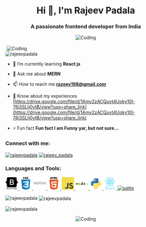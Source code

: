 <div align="center">
<h1>Hi 👋, I'm Rajeev Padala</h1>
<h3>A passionate frontend developer from India</h3>
<img alt="Coding" width="750" src="https://camo.githubusercontent.com/56362def1bbc81d47e30e00d1f680d6698e05f1175c47957ef4a058ff3a840d5/68747470733a2f2f6c66736f6c7574696f6e732e6e65742f77702d636f6e74656e742f75706c6f6164732f323032312f31322f46756c6c2d537461636b2d446576656c6f706d656e742d46656174757265642d496d6167652d4c6576656c466976652d536f6c7574696f6e732e676966"></div>
</br>
<img align="right" alt="Coding" width="500" src="https://miro.medium.com/v2/resize:fit:800/1*eg4zTacGA7wQfxNJ7BgOCw.jpeg">

<p align="left"> <img src="https://komarev.com/ghpvc/?username=rajeevpadala&label=Profile%20views&color=0e75b6&style=flat" alt="rajeevpadala" /> </p>

- 🌱 I’m currently learning **React js**

- 💬 Ask me about **MERN**

- 📫 How to reach me **razeev198@gmail.com**

- 📄 Know about my experiences [https://drive.google.com/file/d/1Amv2zACQuvt4Uoky10I-76i3SLIj0ytB/view?usp=share_link](https://drive.google.com/file/d/1Amv2zACQuvt4Uoky10I-76i3SLIj0ytB/view?usp=share_link)

- ⚡ Fun fact **Fun fact I am Funny yar, but not sure...**

<h3 align="left">Connect with me:</h3>
<p align="left">
<a href="https://linkedin.com/in/rajeevpadala" target="blank"><img align="center" src="https://raw.githubusercontent.com/rahuldkjain/github-profile-readme-generator/master/src/images/icons/Social/linked-in-alt.svg" alt="rajeevpadala" height="30" width="40" /></a>
<a href="https://instagram.com/rajeev_padala" target="blank"><img align="center" src="https://raw.githubusercontent.com/rahuldkjain/github-profile-readme-generator/master/src/images/icons/Social/instagram.svg" alt="rajeev_padala" height="30" width="40" /></a>
</p>

<h3 align="left">Languages and Tools:</h3>
<p align="left"> <a href="https://getbootstrap.com" target="_blank" rel="noreferrer"> <img src="https://raw.githubusercontent.com/devicons/devicon/master/icons/bootstrap/bootstrap-plain-wordmark.svg" alt="bootstrap" width="40" height="40"/> </a> <a href="https://www.w3schools.com/css/" target="_blank" rel="noreferrer"> <img src="https://raw.githubusercontent.com/devicons/devicon/master/icons/css3/css3-original-wordmark.svg" alt="css3" width="40" height="40"/> </a> <a href="https://expressjs.com" target="_blank" rel="noreferrer"> <img src="https://raw.githubusercontent.com/devicons/devicon/master/icons/express/express-original-wordmark.svg" alt="express" width="40" height="40"/> </a> <a href="https://www.w3.org/html/" target="_blank" rel="noreferrer"> <img src="https://raw.githubusercontent.com/devicons/devicon/master/icons/html5/html5-original-wordmark.svg" alt="html5" width="40" height="40"/> </a> <a href="https://developer.mozilla.org/en-US/docs/Web/JavaScript" target="_blank" rel="noreferrer"> <img src="https://raw.githubusercontent.com/devicons/devicon/master/icons/javascript/javascript-original.svg" alt="javascript" width="40" height="40"/> </a> <a href="https://nodejs.org" target="_blank" rel="noreferrer"> <img src="https://raw.githubusercontent.com/devicons/devicon/master/icons/nodejs/nodejs-original-wordmark.svg" alt="nodejs" width="40" height="40"/> </a> <a href="https://www.python.org" target="_blank" rel="noreferrer"> <img src="https://raw.githubusercontent.com/devicons/devicon/master/icons/python/python-original.svg" alt="python" width="40" height="40"/> </a> <a href="https://reactjs.org/" target="_blank" rel="noreferrer"> <img src="https://raw.githubusercontent.com/devicons/devicon/master/icons/react/react-original-wordmark.svg" alt="react" width="40" height="40"/> </a> <a href="https://www.sqlite.org/" target="_blank" rel="noreferrer"> <img src="https://www.vectorlogo.zone/logos/sqlite/sqlite-icon.svg" alt="sqlite" width="40" height="40"/> </a> </p>

<p><img align="left" src="https://github-readme-stats.vercel.app/api/top-langs?username=rajeevpadala&show_icons=true&locale=en&layout=compact" alt="rajeevpadala" /></p>

<p>&nbsp;<img align="center" src="https://github-readme-stats.vercel.app/api?username=rajeevpadala&show_icons=true&locale=en" alt="rajeevpadala" /></p>

<p><img align="center" src="https://github-readme-streak-stats.herokuapp.com/?user=rajeevpadala&" alt="rajeevpadala" /></p>
<div align="center" >
<img alt="Coding" width="400" src="https://camo.githubusercontent.com/981201c7304431ca41ef0df9cde5ef444dbaa5b6eacbe74f35887f600247ca33/68747470733a2f2f6d656469612e74656e6f722e636f6d2f6262624e367855464c715941414141692f7468616e6b732e676966"> </div>
